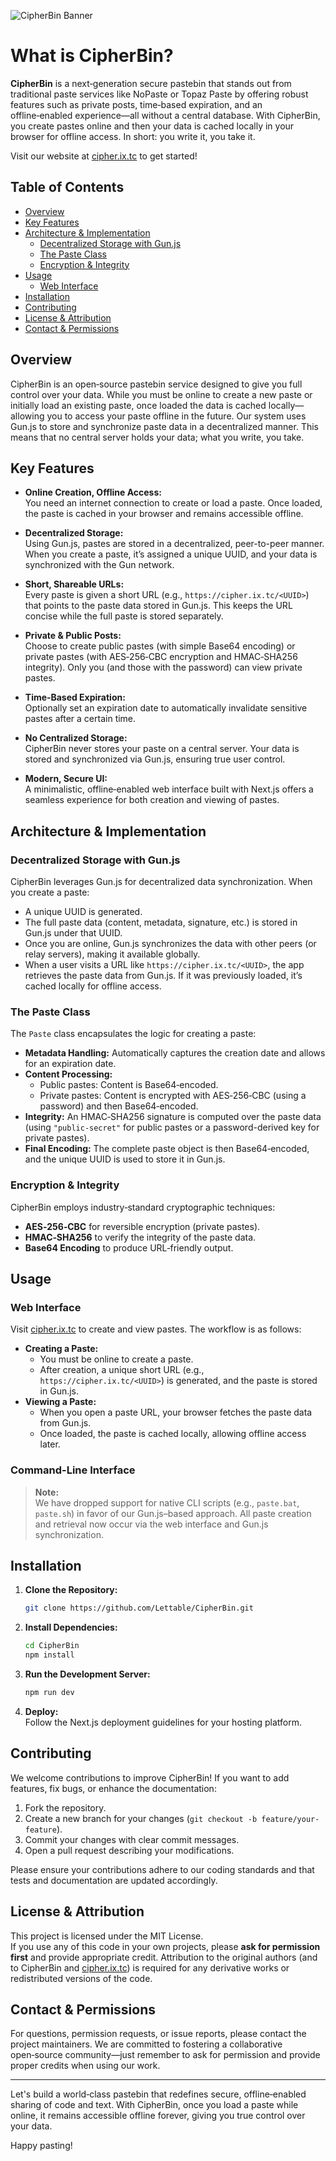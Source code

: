 ![CipherBin Banner](https://i.postimg.cc/qM0DCL2G/image.png)

# What is CipherBin?

**CipherBin** is a next‑generation secure pastebin that stands out from traditional paste services like NoPaste or Topaz Paste by offering robust features such as private posts, time‑based expiration, and an offline‑enabled experience—all without a central database. With CipherBin, you create pastes online and then your data is cached locally in your browser for offline access. In short: you write it, you take it.

Visit our website at [cipher.ix.tc](https://cipher.ix.tc) to get started!

## Table of Contents

- [Overview](#overview)
- [Key Features](#key-features)
- [Architecture & Implementation](#architecture--implementation)
  - [Decentralized Storage with Gun.js](#decentralized-storage-with-gunjs)
  - [The Paste Class](#the-paste-class)
  - [Encryption & Integrity](#encryption--integrity)
- [Usage](#usage)
  - [Web Interface](#web-interface)
- [Installation](#installation)
- [Contributing](#contributing)
- [License & Attribution](#license--attribution)
- [Contact & Permissions](#contact--permissions)

## Overview

CipherBin is an open‑source pastebin service designed to give you full control over your data. While you must be online to create a new paste or initially load an existing paste, once loaded the data is cached locally—allowing you to access your paste offline in the future. Our system uses Gun.js to store and synchronize paste data in a decentralized manner. This means that no central server holds your data; what you write, you take.

## Key Features

- **Online Creation, Offline Access:**  
  You need an internet connection to create or load a paste. Once loaded, the paste is cached in your browser and remains accessible offline.

- **Decentralized Storage:**  
  Using Gun.js, pastes are stored in a decentralized, peer-to-peer manner. When you create a paste, it’s assigned a unique UUID, and your data is synchronized with the Gun network.

- **Short, Shareable URLs:**  
  Every paste is given a short URL (e.g., `https://cipher.ix.tc/<UUID>`) that points to the paste data stored in Gun.js. This keeps the URL concise while the full paste is stored separately.

- **Private & Public Posts:**  
  Choose to create public pastes (with simple Base64 encoding) or private pastes (with AES‑256‑CBC encryption and HMAC‑SHA256 integrity). Only you (and those with the password) can view private pastes.

- **Time‑Based Expiration:**  
  Optionally set an expiration date to automatically invalidate sensitive pastes after a certain time.

- **No Centralized Storage:**  
  CipherBin never stores your paste on a central server. Your data is stored and synchronized via Gun.js, ensuring true user control.

- **Modern, Secure UI:**  
  A minimalistic, offline‑enabled web interface built with Next.js offers a seamless experience for both creation and viewing of pastes.

## Architecture & Implementation

### Decentralized Storage with Gun.js

CipherBin leverages Gun.js for decentralized data synchronization. When you create a paste:
- A unique UUID is generated.
- The full paste data (content, metadata, signature, etc.) is stored in Gun.js under that UUID.
- Once you are online, Gun.js synchronizes the data with other peers (or relay servers), making it available globally.
- When a user visits a URL like `https://cipher.ix.tc/<UUID>`, the app retrieves the paste data from Gun.js. If it was previously loaded, it’s cached locally for offline access.

### The Paste Class

The `Paste` class encapsulates the logic for creating a paste:
- **Metadata Handling:** Automatically captures the creation date and allows for an expiration date.
- **Content Processing:**  
  - Public pastes: Content is Base64‑encoded.  
  - Private pastes: Content is encrypted with AES‑256‑CBC (using a password) and then Base64‑encoded.
- **Integrity:** An HMAC‑SHA256 signature is computed over the paste data (using `"public-secret"` for public pastes or a password-derived key for private pastes).
- **Final Encoding:** The complete paste object is then Base64‑encoded, and the unique UUID is used to store it in Gun.js.

### Encryption & Integrity

CipherBin employs industry‑standard cryptographic techniques:
- **AES‑256‑CBC** for reversible encryption (private pastes).
- **HMAC‑SHA256** to verify the integrity of the paste data.
- **Base64 Encoding** to produce URL‑friendly output.

## Usage

### Web Interface

Visit [cipher.ix.tc](https://cipher.ix.tc) to create and view pastes. The workflow is as follows:
- **Creating a Paste:**  
  - You must be online to create a paste.  
  - After creation, a unique short URL (e.g., `https://cipher.ix.tc/<UUID>`) is generated, and the paste is stored in Gun.js.
- **Viewing a Paste:**  
  - When you open a paste URL, your browser fetches the paste data from Gun.js.  
  - Once loaded, the paste is cached locally, allowing offline access later.

### Command-Line Interface

> **Note:**  
> We have dropped support for native CLI scripts (e.g., `paste.bat`, `paste.sh`) in favor of our Gun.js–based approach. All paste creation and retrieval now occur via the web interface and Gun.js synchronization.

## Installation

1. **Clone the Repository:**
   ```bash
   git clone https://github.com/Lettable/CipherBin.git
   ```
2. **Install Dependencies:**
   ```bash
   cd CipherBin
   npm install
   ```
3. **Run the Development Server:**
   ```bash
   npm run dev
   ```
4. **Deploy:**  
   Follow the Next.js deployment guidelines for your hosting platform.

## Contributing

We welcome contributions to improve CipherBin! If you want to add features, fix bugs, or enhance the documentation:
1. Fork the repository.
2. Create a new branch for your changes (`git checkout -b feature/your-feature`).
3. Commit your changes with clear commit messages.
4. Open a pull request describing your modifications.

Please ensure your contributions adhere to our coding standards and that tests and documentation are updated accordingly.

## License & Attribution

This project is licensed under the MIT License.  
If you use any of this code in your own projects, please **ask for permission first** and provide appropriate credit. Attribution to the original authors (and to CipherBin and [cipher.ix.tc](https://cipher.ix.tc)) is required for any derivative works or redistributed versions of the code.

## Contact & Permissions

For questions, permission requests, or issue reports, please contact the project maintainers. We are committed to fostering a collaborative open‑source community—just remember to ask for permission and provide proper credits when using our work.

---

Let's build a world‑class pastebin that redefines secure, offline‑enabled sharing of code and text. With CipherBin, once you load a paste while online, it remains accessible offline forever, giving you true control over your data.

Happy pasting!
